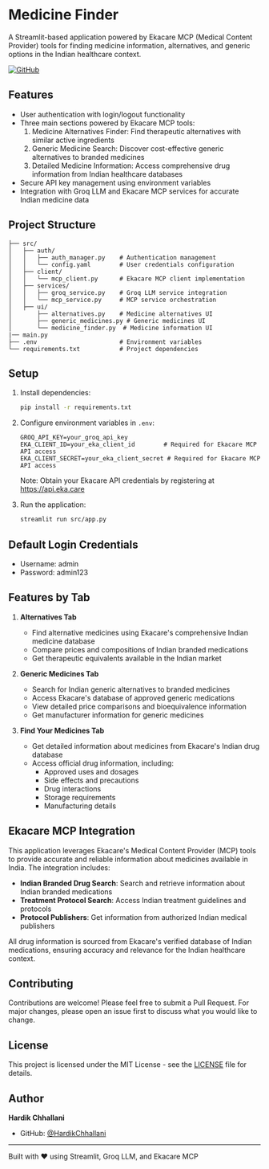 # Medicine Finder

A Streamlit-based application powered by Ekacare MCP (Medical Content Provider) tools for finding medicine information, alternatives, and generic options in the Indian healthcare context.

[![GitHub](https://img.shields.io/badge/GitHub-HardikChhallani-blue?style=flat&logo=github)](https://github.com/HardikChhallani)


## Features

- User authentication with login/logout functionality
- Three main sections powered by Ekacare MCP tools:
  1. Medicine Alternatives Finder: Find therapeutic alternatives with similar active ingredients
  2. Generic Medicine Search: Discover cost-effective generic alternatives to branded medicines
  3. Detailed Medicine Information: Access comprehensive drug information from Indian healthcare databases
- Secure API key management using environment variables
- Integration with Groq LLM and Ekacare MCP services for accurate Indian medicine data

## Project Structure

```
├── src/
│   ├── auth/
│   │   ├── auth_manager.py    # Authentication management
│   │   └── config.yaml        # User credentials configuration
│   ├── client/
│   │   └── mcp_client.py      # Ekacare MCP client implementation
│   ├── services/
│   │   ├── groq_service.py    # Groq LLM service integration
│   │   └── mcp_service.py     # MCP service orchestration
│   ├── ui/
│       ├── alternatives.py    # Medicine alternatives UI
│       ├── generic_medicines.py # Generic medicines UI
│       └── medicine_finder.py  # Medicine information UI
|── main.py
├── .env                       # Environment variables
└── requirements.txt           # Project dependencies
```

## Setup

1. Install dependencies:
   ```bash
   pip install -r requirements.txt
   ```

2. Configure environment variables in `.env`:
   ```
   GROQ_API_KEY=your_groq_api_key
   EKA_CLIENT_ID=your_eka_client_id        # Required for Ekacare MCP API access
   EKA_CLIENT_SECRET=your_eka_client_secret # Required for Ekacare MCP API access
   ```

   Note: Obtain your Ekacare API credentials by registering at https://api.eka.care

3. Run the application:
   ```bash
   streamlit run src/app.py
   ```

## Default Login Credentials

- Username: admin
- Password: admin123

## Features by Tab

1. **Alternatives Tab**
   - Find alternative medicines using Ekacare's comprehensive Indian medicine database
   - Compare prices and compositions of Indian branded medications
   - Get therapeutic equivalents available in the Indian market

2. **Generic Medicines Tab**
   - Search for Indian generic alternatives to branded medicines
   - Access Ekacare's database of approved generic medications
   - View detailed price comparisons and bioequivalence information
   - Get manufacturer information for generic medicines

3. **Find Your Medicines Tab**
   - Get detailed information about medicines from Ekacare's Indian drug database
   - Access official drug information, including:
     - Approved uses and dosages
     - Side effects and precautions
     - Drug interactions
     - Storage requirements
     - Manufacturing details

## Ekacare MCP Integration

This application leverages Ekacare's Medical Content Provider (MCP) tools to provide accurate and reliable information about medicines available in India. The integration includes:

- **Indian Branded Drug Search**: Search and retrieve information about Indian branded medications
- **Treatment Protocol Search**: Access Indian treatment guidelines and protocols
- **Protocol Publishers**: Get information from authorized Indian medical publishers

All drug information is sourced from Ekacare's verified database of Indian medications, ensuring accuracy and relevance for the Indian healthcare context.

## Contributing

Contributions are welcome! Please feel free to submit a Pull Request. For major changes, please open an issue first to discuss what you would like to change.

## License

This project is licensed under the MIT License - see the [LICENSE](LICENSE) file for details.

## Author

**Hardik Chhallani**
- GitHub: [@HardikChhallani](https://github.com/HardikChhallani)

---

Built with ❤️ using Streamlit, Groq LLM, and Ekacare MCP
